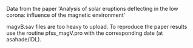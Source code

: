 Data from the paper 'Analysis of solar eruptions deflecting in the low corona: influence of the magnetic environment'

magvB.sav files are too heavy to upload. To reproduce the paper results use the routine pfss_magV.pro with the corresponding date (at asahade/IDL).
